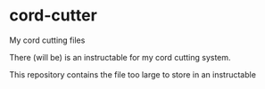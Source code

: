 # cord-cutter
My cord cutting files

There (will be) is an instructable for my cord cutting system.

This repository contains the file too large to store in an instructable
